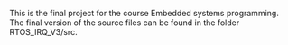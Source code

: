 This is the final project for the course Embedded systems programming. The final version of the source files can be found in the folder RTOS_IRQ_V3/src. 
